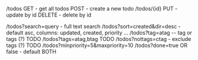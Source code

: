 /todos 
    GET - get all todos
    POST - create a new todo
/todos/{id}
    PUT - update by id
    DELETE - delete by id 

/todos?search=query - full text search
/todos?sort=created&dir=desc - default asc, columns: updated, created, priority ...
/todos?tag=atag -- tag or tags (?)
TODO /todos?tags=atag,btag
TODO /todos?nottags=ctag - exclude tags (?)
TODO /todos?minpriority=5&maxpriority=10
/todos?done=true OR false - default BOTH
